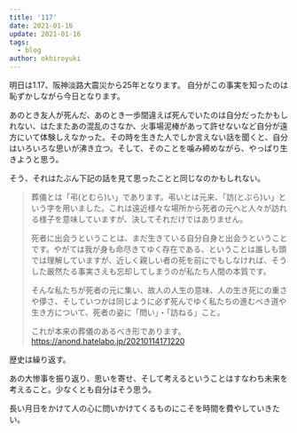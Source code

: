 ```yaml
---
title: '117'
date: 2021-01-16
update: 2021-01-16
tags:
  - blog
author: okhiroyuki
---
```


明日は1.17、阪神淡路大震災から25年となります。
自分がこの事実を知ったのは恥ずかしながら今日となります。

あのとき友人が死んだ、あのとき一歩間違えば死んでいたのは自分だったかもしれない、はたまたあの混乱のさなか、火事場泥棒があって許せないなど自分が遠方にいて体験しえなかった。その時を生きた人でしか言えない話を聞くと、自分はいろいろな思いが沸き立つ。そして、そのことを噛み締めながら、やっぱり生きようと思う。

そう、それはたぶん下記の話を見て思ったことと同じなのかもしれない。

>葬儀とは「弔(とむら)い」であります。弔いとは元来、「訪(とぶら)い」という字を用いました。これは遠近様々な場所から死者の元へと人々が訪れる様子を意味していますが、決してそれだけではありません。
>
>死者に出会うということは、まだ生きている自分自身と出会うということです。やがては我が身も命尽きてゆく存在である、ということは誰しも頭では理解していますが、近しく親しい者の死を前にでもしなければ、そうした厳然たる事実さえも忘却してしまうのが私たち人間の本質です。
>
>そんな私たちが死者の元に集い、故人の人生の意味、人の生き死にの重さや儚さ、そしていつかは同じように必ず死んでゆく私たちの進むべき道や生き方について、死者の姿に「問い」・「訪ねる」こと。
>
>これが本来の葬儀のあるべき形であります。
>https://anond.hatelabo.jp/20210114171220

歴史は繰り返す。

あの大惨事を振り返り、思いを寄せ、そして考えるということはすなわち未来を考えること。少なくとも自分はそう思う。

長い月日をかけて人の心に問いかけてくるものにこそを時間を費やしていきたい。
